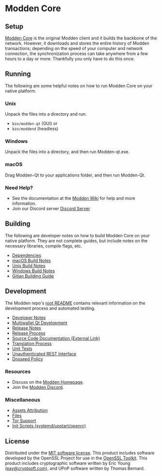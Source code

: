 Modden Core
=============

Setup
---------------------
[Modden Core](https://modden.io/) is the original Modden client and it builds the backbone of the network. However, it downloads and stores the entire history of Modden transactions; depending on the speed of your computer and network connection, the synchronization process can take anywhere from a few hours to a day or more. Thankfully you only have to do this once.

Running
---------------------
The following are some helpful notes on how to run Modden Core on your native platform.

### Unix

Unpack the files into a directory and run:

- `bin/modden-qt` (GUI) or
- `bin/moddend` (headless)

### Windows

Unpack the files into a directory, and then run Modden-qt.exe.

### macOS

Drag Modden-Qt to your applications folder, and then run Modden-Qt.

### Need Help?

* See the documentation at the [Modden Wiki](https://github.com/moddencrypto/)
for help and more information.
* Join our Discord server [Discord Server](https://discord.gg/uTar2Sd)

Building
---------------------
The following are developer notes on how to build Modden Core on your native platform. They are not complete guides, but include notes on the necessary libraries, compile flags, etc.

- [Dependencies](dependencies.md)
- [macOS Build Notes](build-osx.md)
- [Unix Build Notes](build-unix.md)
- [Windows Build Notes](build-windows.md)
- [Gitian Building Guide](gitian-building.md)

Development
---------------------
The Modden repo's [root README](/README.md) contains relevant information on the development process and automated testing.

- [Developer Notes](developer-notes.md)
- [Multiwallet Qt Development](multiwallet-qt.md)
- [Release Notes](release-notes.md)
- [Release Process](release-process.md)
- [Source Code Documentation (External Link)](https://github.com/moddencrypto/)
- [Translation Process](translation_process.md)
- [Unit Tests](unit-tests.md)
- [Unauthenticated REST Interface](REST-interface.md)
- [Dnsseed Policy](dnsseed-policy.md)

### Resources
* Discuss on the [Modden Homepage](https://modden.io/).
* Join the [Modden Discord](https://discord.gg/uTar2Sd).

### Miscellaneous
- [Assets Attribution](assets-attribution.md)
- [Files](files.md)
- [Tor Support](tor.md)
- [Init Scripts (systemd/upstart/openrc)](init.md)

License
---------------------
Distributed under the [MIT software license](/COPYING).
This product includes software developed by the OpenSSL Project for use in the [OpenSSL Toolkit](https://www.openssl.org/). This product includes
cryptographic software written by Eric Young ([eay@cryptsoft.com](mailto:eay@cryptsoft.com)), and UPnP software written by Thomas Bernard.
